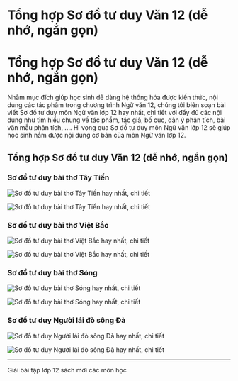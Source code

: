 # Tổng hợp Sơ đồ tư duy Văn 12 (dễ nhớ, ngắn gọn)

# Tổng hợp Sơ đồ tư duy Văn 12 (dễ nhớ, ngắn gọn)

Nhằm mục đích giúp học sinh dễ dàng hệ thống hóa được kiến thức, nội dung các tác phẩm trong chương trình Ngữ văn 12, chúng tôi biên soạn bài viết Sơ đồ tư duy môn Ngữ văn lớp 12 hay nhất, chi tiết với đầy đủ các nội dung như tìm hiểu chung về tác phẩm, tác giả, bố cục, dàn ý phân tích, bài văn mẫu phân tích, .... Hi vọng qua Sơ đồ tư duy môn Ngữ văn lớp 12 sẽ giúp học sinh nắm được nội dung cơ bản của môn Ngữ văn lớp 12.

## Tổng hợp Sơ đồ tư duy Văn 12 (dễ nhớ, ngắn gọn)

### Sơ đồ tư duy bài thơ Tây Tiến

![Sơ đồ tư duy bài thơ Tây Tiến hay nhất, chi tiết](https://vietjack.com/van-mau-lop-12/images/so-do-tu-duy-bai-tho-tay-tien-a01.PNG)

![Sơ đồ tư duy bài thơ Tây Tiến hay nhất, chi tiết](https://vietjack.com/van-mau-lop-12/images/so-do-tu-duy-bai-tho-tay-tien-a02.PNG)

### Sơ đồ tư duy bài thơ Việt Bắc

![Sơ đồ tư duy bài thơ Việt Bắc hay nhất, chi tiết](https://vietjack.com/van-mau-lop-12/images/so-do-tu-duy-bai-tho-viet-bac-a01.PNG)

![Sơ đồ tư duy bài thơ Việt Bắc hay nhất, chi tiết](https://vietjack.com/van-mau-lop-12/images/so-do-tu-duy-bai-tho-viet-bac-a02.PNG)

### Sơ đồ tư duy bài thơ Sóng

![Sơ đồ tư duy bài thơ Sóng hay nhất, chi tiết](https://vietjack.com/van-mau-lop-12/images/so-do-tu-duy-bai-tho-song-a01.PNG)

![Sơ đồ tư duy bài thơ Sóng hay nhất, chi tiết](https://vietjack.com/van-mau-lop-12/images/so-do-tu-duy-bai-tho-song-a02.PNG)

### Sơ đồ tư duy Người lái đò sông Đà

![Sơ đồ tư duy Người lái đò sông Đà hay nhất, chi tiết](https://vietjack.com/van-mau-lop-12/images/so-do-tu-duy-nguoi-lai-do-song-da-a01.PNG)

![Sơ đồ tư duy Người lái đò sông Đà hay nhất, chi tiết](https://vietjack.com/van-mau-lop-12/images/so-do-tu-duy-nguoi-lai-do-song-da-a02.PNG)

* * *

Giải bài tập lớp 12 sách mới các môn học

